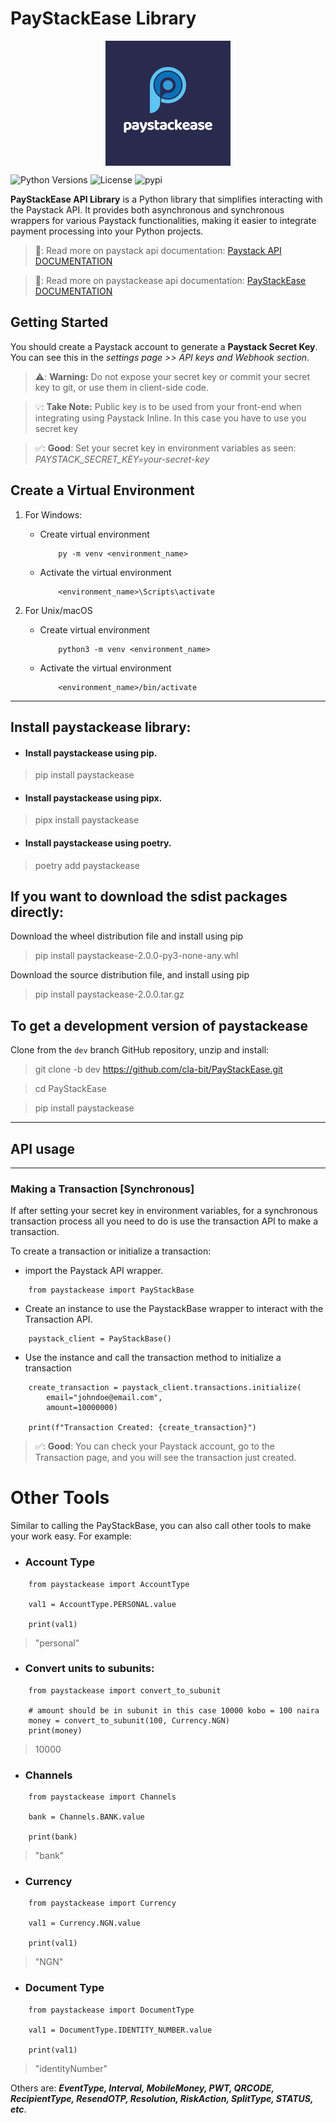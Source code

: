 # PayStackEase Library  

<img src="docs/images/logo-paystackease.png" style="display: block; margin-left: auto; margin-right: auto;" alt="Pay">

![Python Versions](https://img.shields.io/badge/python-3.9|3.10|3.11|3.12-blue) ![License](https://img.shields.io/pypi/l/paystackease.svg) ![pypi](https://img.shields.io/pypi/v/paystackease.svg)


**PayStackEase API Library**  is a Python library that simplifies interacting with the Paystack API. 
It provides both asynchronous and synchronous wrappers for various Paystack functionalities, 
making it easier to integrate payment processing into your Python projects.

> 📝: Read more on paystack api documentation: [Paystack API DOCUMENTATION](https://paystack.com/docs/api/)

> 📝: Read more on paystackease api documentation: [PayStackEase DOCUMENTATION](https://paystackease.readthedocs.io/en/latest/)


## Getting Started

You should create a Paystack account to generate a **Paystack Secret Key**. You can see this in the *settings page >> API keys and Webhook section*.

> ⚠️: **Warning:** Do not expose your secret key or commit your secret key to git, or use them in client-side code.

> 💡: **Take Note:**  Public key is to be used from your front-end when integrating using Paystack Inline. In this case you have to use you secret key

> ✅: **Good**: Set your secret key in environment variables as seen: *PAYSTACK_SECRET_KEY=your-secret-key*


## Create a Virtual Environment

1. For Windows:

    * Create virtual environment

        ```
            py -m venv <environment_name>
       ```
    * Activate the virtual environment

        ```
            <environment_name>\Scripts\activate
       ```

2. For Unix/macOS

    * Create virtual environment

        ```
            python3 -m venv <environment_name>
       ```
    * Activate the virtual environment

        ```
            <environment_name>/bin/activate
       ```

----------------------------------------------------------------------

## Install paystackease library:


* #### Install paystackease using pip.

> pip install paystackease

* #### Install paystackease using pipx.

> pipx install paystackease

* #### Install paystackease using poetry.

> poetry add paystackease


## If you want to download the sdist packages directly:

Download the wheel distribution file and install using pip

>  pip install paystackease-2.0.0-py3-none-any.whl 

Download the source distribution file, and install using pip

> pip install paystackease-2.0.0.tar.gz 


## To get a development version of paystackease

Clone from the ``dev`` branch GitHub repository, unzip and install:

> git clone -b dev https://github.com/cla-bit/PayStackEase.git

> cd PayStackEase

> pip install paystackease

----------------------------------------------------------------------

## API usage

-------------------------------------------------------

### Making a Transaction [Synchronous]

If after setting your secret key in environment variables, for a synchronous transaction process 
all you need to do is use the transaction API to make a transaction. 

To create a transaction or initialize a transaction:

* import the Paystack API wrapper.

```apacheconf
    from paystackease import PayStackBase
```

* Create an instance to use the PaystackBase wrapper to interact with the Transaction API.

```apacheconf
    paystack_client = PayStackBase()
```

* Use the instance and call the transaction method to initialize a transaction

```apacheconf
    create_transaction = paystack_client.transactions.initialize(
        email="johndoe@email.com",
        amount=10000000)
    
    print(f"Transaction Created: {create_transaction}")
```

> ✅: **Good**: You can check your Paystack account, go to the Transaction page, and you will see the transaction just created.


# Other Tools
Similar to calling the PayStackBase, you can also call other tools to make your work easy. For example:

* ### Account Type
```apacheconf
    from paystackease import AccountType
    
    val1 = AccountType.PERSONAL.value
    
    print(val1)
```
> "personal"

* ### Convert units to subunits:
```apacheconf
    from paystackease import convert_to_subunit
    
    # amount should be in subunit in this case 10000 kobo = 100 naira
    money = convert_to_subunit(100, Currency.NGN)
    print(money)
```
> 10000

* ### Channels
```apacheconf
    from paystackease import Channels
    
    bank = Channels.BANK.value
    
    print(bank)
```
> "bank"

* ### Currency
```apacheconf
    from paystackease import Currency
    
    val1 = Currency.NGN.value
    
    print(val1)
```
> "NGN"

* ### Document Type
```apacheconf
    from paystackease import DocumentType
    
    val1 = DocumentType.IDENTITY_NUMBER.value
    
    print(val1)
```

> "identityNumber"

Others are: ***EventType, Interval, MobileMoney, PWT, QRCODE, RecipientType, ResendOTP, Resolution, RiskAction, SplitType, STATUS, etc***.
